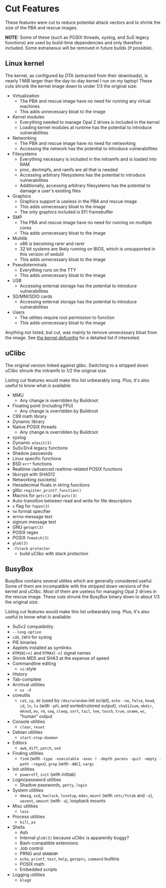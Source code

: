 # Cut Features
These features were cut to reduce potential attack vectors and to shrink the size of the PBA and rescue images.

**NOTE:**
Some of these (such as POSIX threads, syslog, and SuS legacy functions) are used by build-time dependencies and only therefore included.
Some extraneous will be removed in future builds (if possible).

## Linux kernel
The kernel, as configured by DTA (extracted from their downloads), is nearly 1 MiB larger than the day-to-day kernel I run on my laptop!
These cuts shrunk the kernel image down to under 1/3 the original size:
* Virtualization
  * The PBA and rescue image have no need for running any virtual machines
  * This adds unnecessary bloat to the image
* Kernel modules
  * Everything needed to manage Opal 2 drives is included in the kernel
  * Loading kernel modules at runtime has the potential to introduce vulnerabilities
* Networking
  * The PBA and rescue image have no need for networking
  * Accessing the network has the potential to introduce vulnerabilities
* Filesystems
  * Everything necessary is included in the initramfs and is loaded into RAM
  * proc, devtmpfs, and ramfs are all that is needed
  * Accessing arbitrary filesystems has the potential to introduce vulnerabilities
  * Additionally, accessing arbitrary filesystems has the potential to damage a user's existing files
* Graphics
  * Graphics support is useless in the PBA and rescue image
  * This adds unnecessary bloat to the image
  * The only graphics included is EFI framebuffer
* SMP
  * The PBA and rescue image have no need for running on multiple cores
  * This adds unnecessary bloat to the image
* Multilib
  * x86 is becoming rarer and rarer
  * 32 bit systems are likely running on BIOS, which is unsupported in this version of sedutil
  * This adds unnecessary bloat to the image
* Pseudoterminals
  * Everything runs on the TTY
  * This adds unnecessary bloat to the image
* USB
  * Accessing external storage has the potential to introduce vulnerabilities
* SD/MM/SDIO cards
  * Accessing external storage has the potential to introduce vulnerabilities
* Users
  * The utilites require root permission to function
  * This adds unnecessary bloat to the image

Anything not listed, but cut, was mainly to remove unnecessary bloat from the image.
See [the kernel defconfig][kernel defconfig] for a detailed list if interested.

## uClibc
The original version linked against glibc.
Switching to a stripped down uClibc shrunk the initramfs to 1/2 the original size.

Listing cut features would make this list unbearably long.
Plus, it's also useful to know what _is_ available:
* MMU
  * Any change is overridden by Buildroot
* Floating point (including FPU)
  * Any change is overridden by Buildroot
* C99 math library
* Dynamic library
* Native POSIX threads
  * Any change is overridden by Buildroot
* syslog
* Dynamic `atexit(3)`
* SuSv3/v4 legacy functions
* Shadow passwords
* Linux specific functions
* BSD `err*` functions
* Realtime-/advanced realtime-related POSIX functions
* libcrypt with SHA512
* Networking (sockets)
* Hexadecimal floats in string functions
* glibc `register_printf_function()`
* Macros for `getc(3)` and `putc(3)`
* Auto-transition between read and write for file descriptors
* `x` flag for `fopen(3)`
* `%m` format specifier
* errno message text
* signum message text
* GNU `getopt(3)`
* POSIX regex
* POSIX `fnmatch(3)`
* `glob(3)`
* `-fstack-protector`
  * build uClibc with stack protection

## BusyBox
BusyBox contains several utilites which are generally considered useful.
Some of them are incompatible with the stripped down versions of the kernel and uClibc.
Most of them are useless for managing Opal 2 drives in the rescue image.
These cuts shrunk the BusyBox binary down to about 1/3 the original size.

Listing cut features would make this list unbearably long.
Plus, it's also useful to know what _is_ available:
* SuSv2 compatibility
* `--long-option`
* `LOG_INFO` for syslog
* PIE binaries
* Applets installed as symlinks
* `RTMIN[+n]` and `RTMAX[-n]` signal names
* Shrink MD5 and SHA3 at the expense of speed
* Commandline editing
  * `vi`-style
* History
* Tab-complete
* Archival utilities
  * `xz -d`
* coreutils
  * `cat`, `cp`, `dd` (used by `/dev/urandom` init script), `echo -ne`, `false`,
    `head`, `id`, `ln`, `ls` (with `-pFL` and sorted/colored output), `sha512sum`,
    `mkdir`, `mknod`, `mv`, `rm`, `seq`, `sleep`, `sort`, `tail`, `tee`, `touch`,
    `true`, `uname`, `wc`, "human" output
* Console utilities
  * `clear`, `reset`
* Debian utilities
  * `start-stop-daemon`
* Editors
  * `awk`, `diff`, `patch`, `sed`
* Finding utilities
  * `find` (with `-type -executable -exec ! -depth parens -quit -empty -path -regex`),
    `grep` (with `-ABC`), `xargs`
* Init utilities
  * `poweroff`, `init` (with inittab)
* Login/password utilities
  * Shadow passwords, `getty`, `login`
* System utilities
  * `dmesg`, `xxd`, `hwclock`, `losetup`, `mdev`, `mount` (with `/etc/fstab` and `-o`),
    `uevent`, `umount` (with `-a`), loopback mounts
* Misc utilities
  * `less`
* Process utilities
  * `kill`, `ps`
* Shells
  * Ash
  * Internal `glob(3)` because uClibc is apparently buggy?
  * Bash-compatible extensions
  * Job control
  * PRNG and `$RANDOM`
  * `echo`, `printf`, `test`, `help`, `getopts`, `command` builtins
  * POSIX math
  * Embedded scripts
* Logging utilities
  * `klogd`


<!-- Link refs -->
[kernel defconfig]:images/sedutil/board/kernel.config
